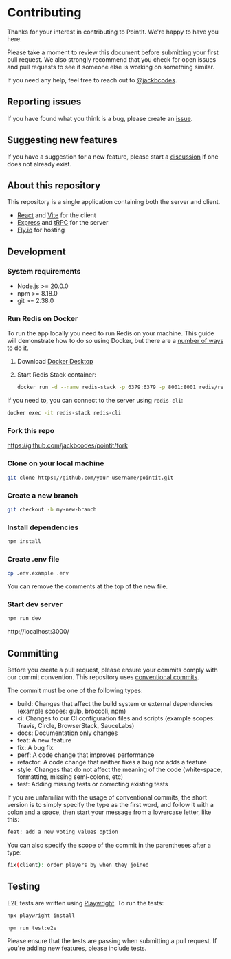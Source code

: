 # Contributing

Thanks for your interest in contributing to PointIt. We're happy to have you here.

Please take a moment to review this document before submitting your first pull request. We also strongly recommend that you check for open issues and pull requests to see if someone else is working on something similar.

If you need any help, feel free to reach out to [@jackbcodes](https://github.com/jackbcodes).

## Reporting issues

If you have found what you think is a bug, please create an [issue](https://github.com/jackbcodes/pointit/issues/new).

## Suggesting new features

If you have a suggestion for a new feature, please start a [discussion](https://github.com/jackbcodes/pointit/discussions/new/choose) if one does not already exist.

## About this repository

This repository is a single application containing both the server and client.

- [React](https://react.dev/) and [Vite](https://vitejs.dev/) for the client
- [Express](https://expressjs.com/) and [tRPC](https://trpc.io/) for the server
- [Fly.io](https://fly.io/) for hosting

## Development

### System requirements

- Node.js >= 20.0.0
- npm >= 8.18.0
- git >= 2.38.0

### Run Redis on Docker

To run the app locally you need to run Redis on your machine. This guide will demonstrate how to do so using Docker, but there are a [number of ways](https://redis.io/docs/install/) to do it.

1. Download [Docker Desktop](https://www.docker.com/products/docker-desktop/)
2. Start Redis Stack container:

   ```sh
   docker run -d --name redis-stack -p 6379:6379 -p 8001:8001 redis/redis-stack:latest
   ```

If you need to, you can connect to the server using `redis-cli`:

```sh
docker exec -it redis-stack redis-cli
```

### Fork this repo

https://github.com/jackbcodes/pointit/fork

### Clone on your local machine

```sh
git clone https://github.com/your-username/pointit.git
```

### Create a new branch

```sh
git checkout -b my-new-branch
```

### Install dependencies

```sh
npm install
```

### Create .env file

```sh
cp .env.example .env
```

You can remove the comments at the top of the new file.

### Start dev server

```sh
npm run dev
```

http://localhost:3000/

## Committing

Before you create a pull request, please ensure your commits comply with our commit convention. This repository uses [conventional commits](https://www.conventionalcommits.org/).

The commit must be one of the following types:

- build: Changes that affect the build system or external dependencies (example scopes: gulp, broccoli, npm)
- ci: Changes to our CI configuration files and scripts (example scopes: Travis, Circle, BrowserStack, SauceLabs)
- docs: Documentation only changes
- feat: A new feature
- fix: A bug fix
- perf: A code change that improves performance
- refactor: A code change that neither fixes a bug nor adds a feature
- style: Changes that do not affect the meaning of the code (white-space, formatting, missing semi-colons, etc)
- test: Adding missing tests or correcting existing tests

If you are unfamiliar with the usage of conventional commits, the short version is to simply specify the type as the first word, and follow it with a colon and a space, then start your message from a lowercase letter, like this:

```sh
feat: add a new voting values option
```

You can also specify the scope of the commit in the parentheses after a type:

```sh
fix(client): order players by when they joined
```

## Testing

E2E tests are written using [Playwright](https://playwright.dev/). To run the tests:

```sh
npx playwright install
```

```sh
npm run test:e2e
```

Please ensure that the tests are passing when submitting a pull request. If you're adding new features, please include tests.
